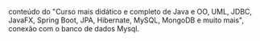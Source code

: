 conteúdo do "Curso mais didático e completo de Java e OO, UML, JDBC, JavaFX, Spring Boot, JPA, Hibernate, MySQL, MongoDB e muito mais", conexão com o banco de dados Mysql.
